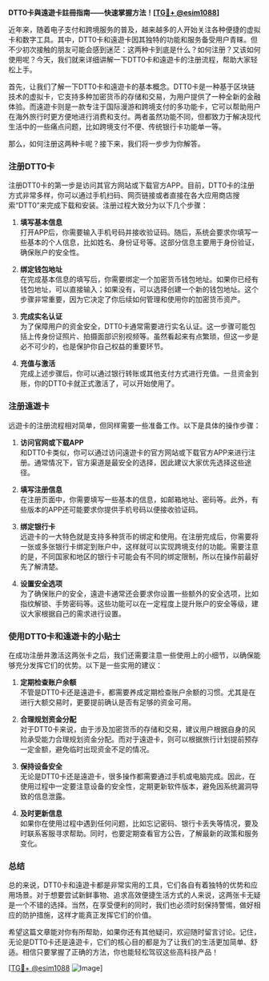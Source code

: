 **DTT0卡與遠遊卡註冊指南——快速掌握方法！[[TG💪+ @esim1088](https://t.me/s/esim1088)]**

近年来，随着电子支付和跨境服务的普及，越来越多的人开始关注各种便捷的虚拟卡和数字工具。其中，DTT0卡和遠遊卡因其独特的功能和服务备受用户青睐。但不少初次接触的朋友可能会感到迷茫：这两种卡到底是什么？如何注册？又该如何使用呢？今天，我们就来详细讲解一下DTT0卡和遠遊卡的注册流程，帮助大家轻松上手。

首先，让我们了解一下DTT0卡和遠遊卡的基本概念。DTT0卡是一种基于区块链技术的虚拟卡，它支持多种加密货币的存储和交易，为用户提供了一种全新的金融体验。而遠遊卡则是一款专注于国际漫游和跨境支付的多功能卡，它可以帮助用户在海外旅行时更方便地进行消费和支付。两者虽然功能不同，但都致力于解决现代生活中的一些痛点问题，比如跨境支付不便、传统银行卡功能单一等。

那么，如何注册这两种卡呢？接下来，我们将一步步为你解答。

### 注册DTT0卡

注册DTT0卡的第一步是访问其官方网站或下载官方APP。目前，DTT0卡的注册方式非常多样，你可以通过手机扫码、网页链接或者直接在各大应用商店搜索“DTT0”来完成下载和安装。注册过程大致分为以下几个步骤：

1. **填写基本信息**  
   打开APP后，你需要输入手机号码并接收验证码。随后，系统会要求你填写一些基本的个人信息，比如姓名、身份证号等。这部分信息主要用于身份验证，确保账户的安全性。

2. **绑定钱包地址**  
   在完成基本信息的填写后，你需要绑定一个加密货币钱包地址。如果你已经有钱包地址，可以直接输入；如果没有，可以选择创建一个新的钱包地址。这个步骤非常重要，因为它决定了你后续如何管理和使用你的加密货币资产。

3. **完成实名认证**  
   为了保障用户的资金安全，DTT0卡通常需要进行实名认证。这一步骤可能包括上传身份证照片、拍摄面部识别视频等。虽然看起来有点繁琐，但这一步是必不可少的，也是保护你自己权益的重要环节。

4. **充值与激活**  
   完成上述步骤后，你可以通过银行转账或其他支付方式进行充值。一旦资金到账，你的DTT0卡就正式激活了，可以开始使用了。

### 注册遠遊卡

远遊卡的注册流程相对简单，但同样需要一些准备工作。以下是具体的操作步骤：

1. **访问官网或下载APP**  
   和DTT0卡类似，你可以通过访问遠遊卡的官方网站或下载官方APP来进行注册。通常情况下，官方渠道是最安全的选择，因此建议大家优先选择这些途径。

2. **填写注册信息**  
   在注册页面中，你需要填写一些基本的信息，如邮箱地址、密码等。此外，有些版本的APP还可能要求你提供手机号码以便接收验证码。

3. **绑定银行卡**  
   远遊卡的一大特色就是支持多种货币的绑定和使用。在注册完成后，你需要将一张或多张银行卡绑定到账户中，这样就可以实现跨境支付的功能。需要注意的是，不同国家和地区的银行卡可能会有不同的绑定限制，所以在操作前最好先了解清楚。

4. **设置安全选项**  
   为了确保账户的安全，遠遊卡通常还会要求你设置一些额外的安全选项，比如指纹解锁、手势密码等。这些功能可以在一定程度上提升账户的安全等级，建议大家根据自己的需求进行设置。

### 使用DTT0卡和遠遊卡的小贴士

在成功注册并激活这两张卡之后，我们还需要注意一些使用上的小细节，以确保能够充分发挥它们的优势。以下是一些实用的建议：

1. **定期检查账户余额**  
   不管是DTT0卡还是遠遊卡，都需要养成定期检查账户余额的习惯。尤其是在进行大额交易时，更要提前确认是否有足够的资金可用。

2. **合理规划资金分配**  
   对于DTT0卡来说，由于涉及加密货币的存储和交易，建议用户根据自身的风险承受能力合理规划资金分配。而对于遠遊卡，则可以根据旅行计划提前预存一定金额，避免临时出现资金不足的情况。

3. **保持设备安全**  
   无论是DTT0卡还是遠遊卡，很多操作都需要通过手机或电脑完成。因此，在使用过程中一定要注意设备的安全性，定期更新软件版本，避免因系统漏洞导致的信息泄露。

4. **及时更新信息**  
   如果你在使用过程中遇到任何问题，比如忘记密码、银行卡丢失等情况，要及时联系客服寻求帮助。同时，也要定期查看官方公告，了解最新的政策和服务变化。

### 总结

总的来说，DTT0卡和遠遊卡都是非常实用的工具，它们各自有着独特的优势和应用场景。对于想要尝试新鲜事物、追求高效便捷生活方式的人来说，这两张卡无疑是一个不错的选择。当然，在享受便利的同时，我们也必须时刻保持警惕，做好相应的防护措施，这样才能真正发挥它们的价值。

希望这篇文章能对你有所帮助，如果你还有其他疑问，欢迎随时留言讨论。记住，无论是DTT0卡还是遠遊卡，它们的核心目的都是为了让我们的生活更加简单、舒适。相信只要掌握了正确的方法，你也能轻松驾驭这些高科技产品！

[[TG💪+ @esim1088](https://t.me/s/esim1088) ![Image](https://i.postimg.cc/4NQfJmqS/Snipaste-2025-05-13-00-14-12.png)]
